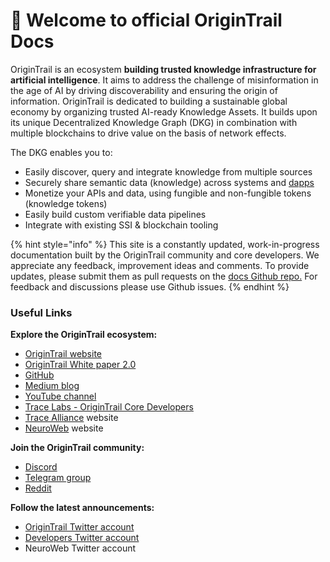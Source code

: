 # 👋 Welcome to official OriginTrail Docs

OriginTrail is an ecosystem **building trusted knowledge infrastructure for artificial intelligence**. It aims to address the challenge of misinformation in the age of AI by driving discoverability and ensuring the origin of information. OriginTrail is dedicated to building a sustainable global economy by organizing trusted AI-ready Knowledge Assets. It builds upon its unique Decentralized Knowledge Graph (DKG) in combination with multiple blockchains to drive value on the basis of network effects.

The DKG enables you to:

* Easily discover, query and integrate knowledge from multiple sources
* Securely share semantic data (knowledge) across systems and [dapps](https://en.wikipedia.org/wiki/Decentralized\_application)
* Monetize your APIs and data, using fungible and non-fungible tokens (knowledge tokens)
* Easily build custom verifiable data pipelines
* Integrate with existing SSI & blockchain tooling

{% hint style="info" %}
This site is a constantly updated, work-in-progress documentation built by the OriginTrail community and core developers. We appreciate any feedback, improvement ideas and comments. To provide updates, please submit them as pull requests on the [docs Github repo.](https://github.com/OriginTrail/dkg-docs) For feedback and discussions please use Github issues.
{% endhint %}

### Useful Links

**Explore the OriginTrail ecosystem:**

* [OriginTrail website](https://origintrail.io/)
* [OriginTrail White paper 2.0](https://parachain.origintrail.io/whitepaper)
* [GitHub](https://github.com/origintrail)
* [Medium blog](https://medium.com/origintrail)
* [YouTube channel](https://www.youtube.com/c/OriginTrail)
* [Trace Labs - OriginTrail Core Developers](https://tracelabs.io/)
* [Trace Alliance](https://alliance.origintrail.io/) website
* [NeuroWeb](https://neuroweb.ai) website

**Join the OriginTrail community:**

* [Discord](https://discordapp.com/invite/FCgYk2S)
* [Telegram group](https://t.me/origintrail)
* [Reddit](https://www.reddit.com/r/OriginTrail/)

**Follow the latest announcements:**

* [OriginTrail Twitter account](https://twitter.com/origin\_trail)
* [Developers Twitter account](https://twitter.com/OriginTrailDev)
* NeuroWeb Twitter account
